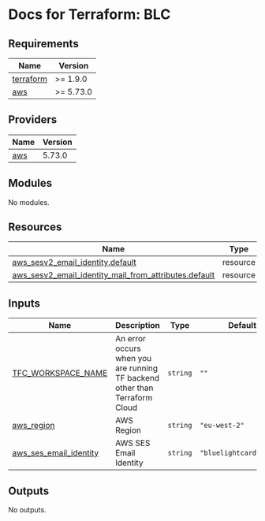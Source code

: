 # Docs for Terraform: BLC


<!-- BEGIN_TF_DOCS -->
## Requirements

| Name | Version |
|------|---------|
| <a name="requirement_terraform"></a> [terraform](#requirement\_terraform) | >= 1.9.0 |
| <a name="requirement_aws"></a> [aws](#requirement\_aws) | >= 5.73.0 |

## Providers

| Name | Version |
|------|---------|
| <a name="provider_aws"></a> [aws](#provider\_aws) | 5.73.0 |

## Modules

No modules.

## Resources

| Name | Type |
|------|------|
| [aws_sesv2_email_identity.default](https://registry.terraform.io/providers/hashicorp/aws/latest/docs/resources/sesv2_email_identity) | resource |
| [aws_sesv2_email_identity_mail_from_attributes.default](https://registry.terraform.io/providers/hashicorp/aws/latest/docs/resources/sesv2_email_identity_mail_from_attributes) | resource |

## Inputs

| Name | Description | Type | Default | Required |
|------|-------------|------|---------|:--------:|
| <a name="input_TFC_WORKSPACE_NAME"></a> [TFC\_WORKSPACE\_NAME](#input\_TFC\_WORKSPACE\_NAME) | An error occurs when you are running TF backend other than Terraform Cloud | `string` | `""` | no |
| <a name="input_aws_region"></a> [aws\_region](#input\_aws\_region) | AWS Region | `string` | `"eu-west-2"` | no |
| <a name="input_aws_ses_email_identity"></a> [aws\_ses\_email\_identity](#input\_aws\_ses\_email\_identity) | AWS SES Email Identity | `string` | `"bluelightcard.co.uk"` | no |

## Outputs

No outputs.
<!-- END_TF_DOCS -->